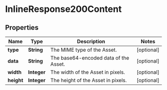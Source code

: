 
# InlineResponse200Content

## Properties
Name | Type | Description | Notes
------------ | ------------- | ------------- | -------------
**type** | **String** | The MIME type of the Asset.  |  [optional]
**data** | **String** | The base64-encoded data of the Asset.  |  [optional]
**width** | **Integer** | The width of the Asset in pixels.  |  [optional]
**height** | **Integer** | The height of the Asset in pixels.  |  [optional]



